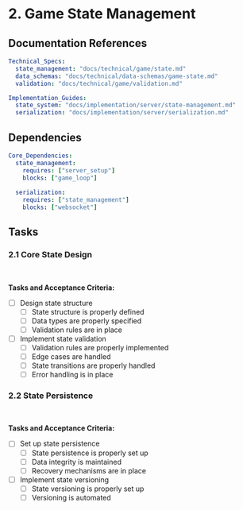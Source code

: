 # 2. Game State Management

## Documentation References

```yaml
Technical_Specs:
  state_management: "docs/technical/game/state.md"
  data_schemas: "docs/technical/data-schemas/game-state.md"
  validation: "docs/technical/game/validation.md"

Implementation_Guides:
  state_system: "docs/implementation/server/state-management.md"
  serialization: "docs/implementation/server/serialization.md"
```

## Dependencies

```yaml
Core_Dependencies:
  state_management:
    requires: ["server_setup"]
    blocks: ["game_loop"]
  
  serialization:
    requires: ["state_management"]
    blocks: ["websocket"]
```

## Tasks

### 2.1 Core State Design 

 

**Tasks and Acceptance Criteria:**

- [ ] Design state structure
  - [ ] State structure is properly defined
  - [ ] Data types are properly specified
  - [ ] Validation rules are in place
- [ ] Implement state validation
  - [ ] Validation rules are properly implemented
  - [ ] Edge cases are handled
  - [ ] State transitions are properly handled
  - [ ] Error handling is in place

### 2.2 State Persistence 

 

**Tasks and Acceptance Criteria:**

- [ ] Set up state persistence
  - [ ] State persistence is properly set up
  - [ ] Data integrity is maintained
  - [ ] Recovery mechanisms are in place
- [ ] Implement state versioning
  - [ ] State versioning is properly set up
  - [ ] Versioning is automated
